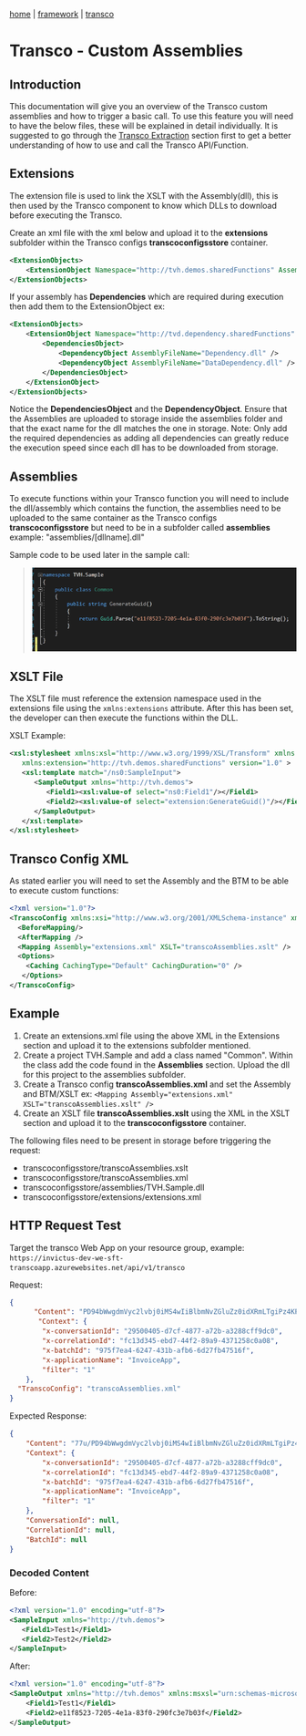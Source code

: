 [home](../../README.md) | [framework](../framework.md) | [transco](transco.md)

# Transco - Custom Assemblies

## Introduction

This documentation will give you an overview of the Transco custom assemblies and how to trigger a basic call. To use this feature you will need to have the below files, these will be explained in detail individually. It is suggested to go through the [Transco Extraction](transco-extraction.md) section first to get a better understanding of how to use and call the Transco API/Function.

## Extensions

The extension file is used to link the XSLT with the Assembly(dll), this is then used by the Transco component to know which DLLs to download before executing the Transco.

Create an xml file with the xml below and upload it to the **extensions** subfolder within the Transco configs **transcoconfigsstore** container.

```xml
<ExtensionObjects> 
    <ExtensionObject Namespace="http://tvh.demos.sharedFunctions" AssemblyName="TVH.Sample, Version=1.0.0.0, Culture=neutral, PublicKeyToken=null" ClassName="TVH.Sample.Common" /> 
</ExtensionObjects>
```
If your assembly has **Dependencies** which are required during execution then add them to the ExtensionObject ex:
```xml
<ExtensionObjects> 
	<ExtensionObject Namespace="http://tvd.dependency.sharedFunctions" AssemblyName="TVH.Dependency, Version=1.0.0.0, Culture=neutral, PublicKeyToken=null" ClassName="TVH.Dependency.Common">
		<DependenciesObject>
			<DependencyObject AssemblyFileName="Dependency.dll" />
			<DependencyObject AssemblyFileName="DataDependency.dll" />
		</DependenciesObject>
	</ExtensionObject>
</ExtensionObjects>
```
Notice the **DependenciesObject** and the **DependencyObject**. Ensure that the Assemblies are uploaded to storage inside the assemblies folder and that the exact name for the dll matches the one in storage. Note: Only add the required dependencies as adding all dependencies can greatly reduce the execution speed since each dll has to be downloaded from storage.

## Assemblies

To execute functions within your Transco function you will need to include the dll/assembly which contains the function, the assemblies need to be uploaded to the same container as the Transco configs **transcoconfigsstore** but need to be in a subfolder called **assemblies** example: "assemblies/[dllname].dll"

Sample code to be used later in the sample call:

> ![sample code](../../images/transco-samplecode.png)

## XSLT File

The XSLT file must reference the extension namespace used in the extensions file using the `xmlns:extensions` attribute. After this has been set, the developer can then execute the functions within the DLL.

XSLT Example:

```xml
<xsl:stylesheet xmlns:xsl="http://www.w3.org/1999/XSL/Transform" xmlns:msxsl="urn:schemas-microsoft-com:xslt" xmlns:ns0="http://tvh.demos"  
   xmlns:extension="http://tvh.demos.sharedFunctions" version="1.0" >
   <xsl:template match="/ns0:SampleInput">
      <SampleOutput xmlns="http://tvh.demos">
         <Field1><xsl:value-of select="ns0:Field1"/></Field1>
         <Field2><xsl:value-of select="extension:GenerateGuid()"/></Field2>
      </SampleOutput>
   </xsl:template>
</xsl:stylesheet>
```

## Transco Config XML

As stated earlier you will need to set the Assembly and the BTM to be able to execute custom functions:

```xml
<?xml version="1.0"?>
<TranscoConfig xmlns:xsi="http://www.w3.org/2001/XMLSchema-instance" xmlns:xsd="http://www.w3.org/2001/XMLSchema" xmlns="http://www.codit.be/Schemas/Transco">
  <BeforeMapping/>
  <AfterMapping />
  <Mapping Assembly="extensions.xml" XSLT="transcoAssemblies.xslt" />
  <Options>
    <Caching CachingType="Default" CachingDuration="0" />
   </Options>
</TranscoConfig>
```

## Example

1. Create an extensions.xml file using the above XML in the Extensions section and upload it to the extensions subfolder mentioned.
2. Create a project TVH.Sample and add a class named "Common". Within the class add the code found in the **Assemblies** section. Upload the dll for this project to the assemblies subfolder.
3. Create a Transco config **transcoAssemblies.xml** and set the Assembly and BTM/XSLT ex: `<Mapping Assembly="extensions.xml" XSLT="transcoAssemblies.xslt" />`
4. Create an XSLT file **transcoAssemblies.xslt** using the XML in the XSLT section and upload it to the **transcoconfigsstore** container.

The following files need to be present in storage before triggering the request:

* transcoconfigsstore/transcoAssemblies.xslt
* transcoconfigsstore/transcoAssemblies.xml
* transcoconfigsstore/assemblies/TVH.Sample.dll
* transcoconfigsstore/extensions/extensions.xml

## HTTP Request Test

Target the transco Web App on your resource group, example: `https://invictus-dev-we-sft-transcoapp.azurewebsites.net/api/v1/transco`

Request:

```json
{
      "Content": "PD94bWwgdmVyc2lvbj0iMS4wIiBlbmNvZGluZz0idXRmLTgiPz4KPFNhbXBsZUlucHV0IHhtbG5zPSJodHRwOi8vdHZoLmRlbW9zIj4gCiAgIDxGaWVsZDE+VGVzdDE8L0ZpZWxkMT4gCiAgIDxGaWVsZDI+VGVzdDI8L0ZpZWxkMj4KPC9TYW1wbGVJbnB1dD4=",
       "Context": {
        "x-conversationId": "29500405-d7cf-4877-a72b-a3288cff9dc0",
        "x-correlationId": "fc13d345-ebd7-44f2-89a9-4371258c0a08",
        "x-batchId": "975f7ea4-6247-431b-afb6-6d27fb47516f",
        "x-applicationName": "InvoiceApp",
        "filter": "1"
    },
  "TranscoConfig": "transcoAssemblies.xml"
}
```

Expected Response:

```json
{
    "Content": "77u/PD94bWwgdmVyc2lvbj0iMS4wIiBlbmNvZGluZz0idXRmLTgiPz48U2FtcGxlT3V0cHV0IHhtbG5zPSJodHRwOi8vdHZoLmRlbW9zIiB4bWxuczptc3hzbD0idXJuOnNjaGVtYXMtbWljcm9zb2Z0LWNvbTp4c2x0IiB4bWxuczpuczA9Imh0dHA6Ly90dmguZGVtb3MiIHhtbG5zOmV4dGVuc2lvbj0iaHR0cDovL3R2aC5kZW1vcy5zaGFyZWRGdW5jdGlvbnMiPjxGaWVsZDE+VGVzdDE8L0ZpZWxkMT48RmllbGQyPmUxMWY4NTIzLTcyMDUtNGUxYS04M2YwLTI5MGZjM2U3YjAzZjwvRmllbGQyPjwvU2FtcGxlT3V0cHV0Pg==",
    "Context": {
        "x-conversationId": "29500405-d7cf-4877-a72b-a3288cff9dc0",
        "x-correlationId": "fc13d345-ebd7-44f2-89a9-4371258c0a08",
        "x-batchId": "975f7ea4-6247-431b-afb6-6d27fb47516f",
        "x-applicationName": "InvoiceApp",
        "filter": "1"
    },
    "ConversationId": null,
    "CorrelationId": null,
    "BatchId": null
}
```

### Decoded Content

Before:

```xml
<?xml version="1.0" encoding="utf-8"?>
<SampleInput xmlns="http://tvh.demos"> 
   <Field1>Test1</Field1> 
   <Field2>Test2</Field2>
</SampleInput>
```
 
After:

```xml
<?xml version="1.0" encoding="utf-8"?>
<SampleOutput xmlns="http://tvh.demos" xmlns:msxsl="urn:schemas-microsoft-com:xslt" xmlns:ns0="http://tvh.demos" xmlns:extension="http://tvh.demos.sharedFunctions">
    <Field1>Test1</Field1>
    <Field2>e11f8523-7205-4e1a-83f0-290fc3e7b03f</Field2>
</SampleOutput>
```
